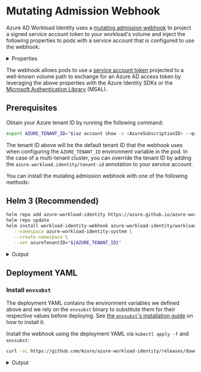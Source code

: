 # Mutating Admission Webhook

<!-- toc -->

Azure AD Workload Identity uses a [mutating admission webhook][1] to project a signed service account token to your workload's volume and inject the following properties to pods with a service account that is configured to use the webhook:

<details>
<summary>Properties</summary>

| Environment variable         | Description                                                                              |
| ---------------------------- | ---------------------------------------------------------------------------------------- |
| `AZURE_AUTHORITY_HOST`       | The Azure Active Directory (AAD) endpoint.                                               |
| `AZURE_CLIENT_ID`            | The application/client ID of the Azure AD application or user-assigned managed identity. |
| `AZURE_TENANT_ID`            | The tenant ID of the Azure subscription.                                                 |
| `AZURE_FEDERATED_TOKEN_FILE` | The path of the projected service account token file.                                    |

| Volume                 | Description                           |
| ---------------------- | ------------------------------------- |
| `azure-identity-token` | The projected service account volume. |

| Volume mount                                         | Description                                           |
| ---------------------------------------------------- | ----------------------------------------------------- |
| `/var/run/secrets/azure/tokens/azure-identity-token` | The path of the projected service account token file. |

</details>

The webhook allows pods to use a [service account token][2] projected to a well-known volume path to exchange for an Azure AD access token by leveraging the above properties with the Azure Identity SDKs or the [Microsoft Authentication Library][3] (MSAL).

## Prerequisites

Obtain your Azure tenant ID by running the following command:

```bash
export AZURE_TENANT_ID="$(az account show -s <AzureSubscriptionID> --query tenantId -otsv)"
```

The tenant ID above will be the default tenant ID that the webhook uses when configuring the `AZURE_TENANT_ID` environment variable in the pod. In the case of a multi-tenant cluster, you can override the tenant ID by adding the `azure.workload.identity/tenant-id` annotation to your service account.

You can install the mutating admission webhook with one of the following methods:

## Helm 3 (Recommended)

```bash
helm repo add azure-workload-identity https://azure.github.io/azure-workload-identity/charts
helm repo update
helm install workload-identity-webhook azure-workload-identity/workload-identity-webhook \
   --namespace azure-workload-identity-system \
   --create-namespace \
   --set azureTenantID="${AZURE_TENANT_ID}"
```

<details>
<summary>Output</summary>

```bash
namespace/azure-workload-identity-system created
NAME: workload-identity-webhook
LAST DEPLOYED: Wed Aug  4 10:49:20 2021
NAMESPACE: azure-workload-identity-system
STATUS: deployed
REVISION: 1
TEST SUITE: None
```

</details>

## Deployment YAML

### Install `envsubst`

The deployment YAML contains the environment variables we defined above and we rely on the `envsubst` binary to substitute them for their respective values before deploying. See [the `envsubst`'s installation guide][4] on how to install it.

Install the webhook using the deployment YAML via `kubectl apply -f` and `envsubst`:

```bash
curl -sL https://github.com/Azure/azure-workload-identity/releases/download/v1.5.0/azure-wi-webhook.yaml | envsubst | kubectl apply -f -
```

<details>
<summary>Output</summary>

```bash
namespace/azure-workload-identity-system created
serviceaccount/azure-wi-webhook-admin created
role.rbac.authorization.k8s.io/azure-wi-webhook-manager-role created
clusterrole.rbac.authorization.k8s.io/azure-wi-webhook-manager-role created
rolebinding.rbac.authorization.k8s.io/azure-wi-webhook-manager-rolebinding created
clusterrolebinding.rbac.authorization.k8s.io/azure-wi-webhook-manager-rolebinding created
configmap/azure-wi-webhook-config created
secret/azure-wi-webhook-server-cert created
service/azure-wi-webhook-webhook-service created
deployment.apps/azure-wi-webhook-controller-manager created
mutatingwebhookconfiguration.admissionregistration.k8s.io/azure-wi-webhook-mutating-webhook-configuration created
```

</details>

[1]: https://kubernetes.io/docs/reference/access-authn-authz/admission-controllers/#mutatingadmissionwebhook

[2]: https://kubernetes.io/docs/tasks/configure-pod-container/configure-service-account/#service-account-token-volume-projection

[3]: https://docs.microsoft.com/en-us/azure/active-directory/develop/msal-overview

[4]: https://github.com/a8m/envsubst#installation

